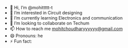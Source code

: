 - 👋 Hi, I’m @mohittttt-t
- 👀 I’m interested in Circuit designing
- 🌱 I’m currently learning Electronics  and communication
- 💞️ I’m looking to collaborate on Techum
- 📫 How to reach me mohitchoudharyyyyyy@gmail.com
- 😄 Pronouns: he
- ⚡ Fun fact: 

<!---
mohittttt-t/mohittttt-t is a ✨ special ✨ repository because its `README.md` (this file) appears on your GitHub profile.
You can click the Preview link to take a look at your changes.
--->
